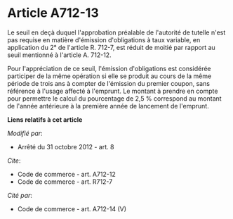 # Article A712-13

Le seuil en deçà duquel l'approbation préalable de l'autorité de tutelle n'est pas requise en matière d'émission
d'obligations à taux variable, en application du 2° de l'article R. 712-7, est réduit de moitié par rapport au seuil
mentionné à l'article A. 712-12. 

Pour l'appréciation de ce seuil, l'émission d'obligations est considérée participer de la même opération si elle se produit
au cours de la même période de trois ans à compter de l'émission du premier coupon, sans référence à l'usage affecté à
l'emprunt. Le montant à prendre en compte pour permettre le calcul du pourcentage de 2,5 % correspond au montant de l'année
antérieure à la première année de lancement de l'emprunt.

**Liens relatifs à cet article**

_Modifié par_:

  - Arrêté du 31 octobre 2012 - art. 8

_Cite_:

  - Code de commerce - art. A712-12
  - Code de commerce - art. R712-7

_Cité par_:

  - Code de commerce - art. A712-14 (V)
